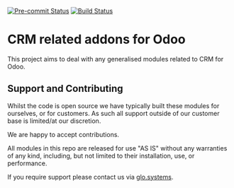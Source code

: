 
<!-- /!\ Non OCA Context : Set here the badge of your runbot / runboat instance. -->
[![Pre-commit Status](https://github.com/GlodoUK/crm/actions/workflows/pre-commit.yml/badge.svg?branch=15.0)](https://github.com/GlodoUK/crm/actions/workflows/pre-commit.yml?query=branch%3A15.0)
[![Build Status](https://github.com/GlodoUK/crm/actions/workflows/test.yml/badge.svg?branch=15.0)](https://github.com/GlodoUK/crm/actions/workflows/test.yml?query=branch%3A15.0)
<!-- /!\ Non OCA Context : Set here the badge of your translation instance. -->

<!-- /!\ do not modify above this line -->

# CRM related addons for Odoo

This project aims to deal with any generalised modules related to CRM for Odoo.

## Support and Contributing

Whilst the code is open source we have typically built these modules for ourselves, or for customers. As such all support outside of our customer base is limited/at our discretion.

We are happy to accept contributions.

All modules in this repo are released for use "AS IS" without any warranties of any kind, including, but not limited to their installation, use, or performance.

If you require support please contact us via [glo.systems](https://www.glo.systems/).

